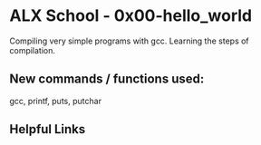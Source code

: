 # ALX School - 0x00-hello_world
Compiling very simple programs with gcc. Learning the steps of compilation.
## New commands / functions used:
gcc, printf, puts, putchar
## Helpful Links
